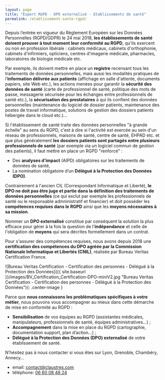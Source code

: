 ```yaml
---
layout: page
title: "Expert RGPD - DPO externalisé - Etablissements de santé"
permalink: /etablissement-sante-rgpd/
---
```

Depuis l’entrée en vigueur du Règlement Européen sur les Données Personnelles (RGPD/GDPR) le 24 mai 2018, **les établissements de santé doivent prouver à tout moment leur conformité au RGPD**, qu'ils exercent ou non en profession libérale : cabinets médicaux, cabinets d'orthophonie, cabinets d'infirmiers, opticiens, centres d'imagerie médicale, pharmacies, laboratoires de biologie médicale etc.

Par exemple, ils doivent mettre en place un **registre** recensant tous les traitements de données personnelles, mais aussi les modalités pratiques de l’**information délivrée aux patients** (affichage en salle d'attente, documents papiers, site Web etc.), les actions menées pour garantir la **sécurité des données de santé** (carte de professionnel de santé, politique des mots de passe, messagerie sécurisée pour les échanges entre professionnels de santé etc.), la **sécurisation des prestataires** à qui ils confient des données personnelles (maintenance du logiciel de dossier patients, maintenance des postes de travail informatique, solutions de gestion des dossiers patients hébergée dans le cloud etc.)...

Si l'établissement de santé traite des données personnelles "à grande échelle" au sens du RGPD, c'est à dire si l'activité est exercée au sein d'un réseau de professionnels, maisons de santé, centre de santé, EHPAD etc. et que plus généralement **les dossiers patients sont partagés entre plusieurs professionnels de santé** (par exemple via un logiciel commun de gestion des patients), il faut mettre en place un RGPD "renforcé" :
* Des **analyses d’impact** (AIPD) obligatoires sur les traitements de données de santé,
* La nomination obligatoire d’un **Délégué à la Protection des Données (DPO)**.

Contrairement à l'ancien CIL (Correspondant Informatique et Liberté), **le DPO ne doit pas être juge et partie dans la définition des traitements de données personnelles** (ce qui exclut par exemple les professionnels de santé ou le responsable admninistratif et financier) et doit posséder les **compétences requises dans le RGPD** ainsi que les **moyens nécessaires à sa mission**.

Nommer un **DPO externalisé** constitue par conséquent la solution la plus efficace pour gérer à la fois la question de l'**indépendance** et celle de l'obligation de **moyens** qui sera décrites formellement dans un contrat.

Pour s'assurer des compétences requises, nous avons depuis 2018 une **certification des compétences du DPO agréée par la Commission Nationale Informatique et Libertés (CNIL)**, réalisée par Bureau Veritas Certification France.

![Bureau Veritas Certification - Certification des personnes - Délégué à la Protection des Données]({{ site.baseurl }}/images/BV_Certification_Certification-DPO-miniV2.jpg "Bureau Veritas Certification - Certification des personnes - Délégué à la Protection des Données"){: .center-image }

Parce que **nous connaissons les problématiques spécifiques à votre métier**, nous pouvons vous accompagner au mieux dans cette démarche de mise en conformité au RGPD :
* **Sensibilisation** de vos équipes au RGPD (assistantes médicales, manipulateurs, professionnels de santé, équipes administratives...) ;
* **Accompagnement** dans la mise en place du RGPD (cartographie, documentation support, plan d’action…) ;
* **Délégué à la Protection des Données (DPO) externalisé** de votre établissement de santé.

N’hésitez pas à nous contacter si vous êtes sur Lyon, Grenoble, Chambéry, Annecy…
* email: [contact@claustres.com](mailto:contact@claustres.com)
* téléphone: [06 60 08 48 24](tel:+33660084824)
